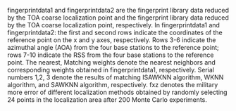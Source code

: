 fingerprintdata1 and fingerprintdata2 are the fingerprint library data reduced by the TOA coarse localization point and the fingerprint library data reduced by the TOA coarse localization point, respectively. In fingerprintdata1 and fingerprintdata2: the first and second rows indicate the coordinates of the reference point on the x and y axes, respectively. Rows 3-6 indicate the azimuthal angle (AOA) from the four base stations to the reference point; rows 7-10 indicate the RSS from the four base stations to the reference point.
The nearest, Matching weights denote the nearest neighbors and corresponding weights obtained in fingerprintdata1, respectively. Serial numbers 1,2, 3 denote the results of matching ISAWKNN algorithm, WKNN algorithm, and SAWKNN algorithm, respectively.
fxz denotes the military more error of different localization methods obtained by randomly selecting 24 points in the localization area after 200 Monte Carlo experiments.
